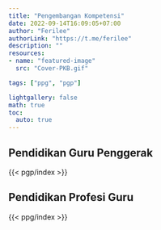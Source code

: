 ```yaml
---
title: "Pengembangan Kompetensi"
date: 2022-09-14T16:09:05+07:00
author: "Ferilee"
authorLink: "https://t.me/ferilee"
description: ""
resources:
- name: "featured-image"
  src: "Cover-PKB.gif"

tags: ["ppg", "pgp"]

lightgallery: false
math: true
toc:
  auto: true
---
```

## Pendidikan Guru Penggerak
{{< pgp/index >}}

## Pendidikan Profesi Guru
{{< ppg/index >}}
